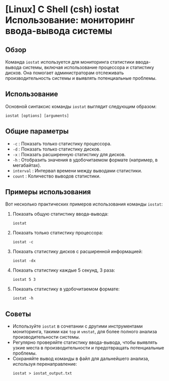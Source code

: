 # [Linux] C Shell (csh) iostat Использование: мониторинг ввода-вывода системы

## Обзор
Команда `iostat` используется для мониторинга статистики ввода-вывода системы, включая использование процессора и статистику дисков. Она помогает администраторам отслеживать производительность системы и выявлять потенциальные проблемы.

## Использование
Основной синтаксис команды `iostat` выглядит следующим образом:

```shell
iostat [options] [arguments]
```

## Общие параметры
- `-c` : Показать только статистику процессора.
- `-d` : Показать только статистику дисков.
- `-x` : Показать расширенную статистику для дисков.
- `-h` : Отобразить значения в удобочитаемом формате (например, в мегабайтах).
- `interval` : Интервал времени между выводами статистики.
- `count` : Количество выводов статистики.

## Примеры использования
Вот несколько практических примеров использования команды `iostat`:

1. Показать общую статистику ввода-вывода:
   ```shell
   iostat
   ```

2. Показать только статистику процессора:
   ```shell
   iostat -c
   ```

3. Показать статистику дисков с расширенной информацией:
   ```shell
   iostat -dx
   ```

4. Показать статистику каждые 5 секунд, 3 раза:
   ```shell
   iostat 5 3
   ```

5. Показать статистику в удобочитаемом формате:
   ```shell
   iostat -h
   ```

## Советы
- Используйте `iostat` в сочетании с другими инструментами мониторинга, такими как `top` и `vmstat`, для более полного анализа производительности системы.
- Регулярно проверяйте статистику ввода-вывода, чтобы выявлять узкие места в производительности и предотвращать потенциальные проблемы.
- Сохраняйте вывод команды в файл для дальнейшего анализа, используя перенаправление:
  ```shell
  iostat > iostat_output.txt
  ```